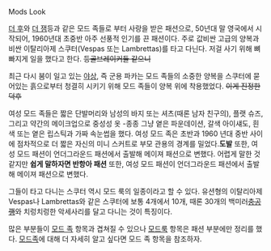 Mods Look  

[더 후](%EB%8D%94%20%ED%9B%84.md)와 [더 잼](%EB%8D%94%20%EC%9E%BC.md)등과 같은 모드
족들로 부터 사랑을 받은 패션으로, 50년대 말 영국에서 시작되어, 1960년대 초중반 아주 선풍적 인기를 끈 패션이다. 주로 값비싼 고급의
양복과 비싼 이탈리아제 스쿠터(Vespas 또는 Lambrettas)를 타고 다닌다. 저걸 사기 위해 뼈빠지게 일을 했다고 한다.
<del>등골브레이커들 같으니</del>

최근 다시 붐이 일고 있는 [야상](%EC%95%BC%EC%83%81.md), 즉 군용 파카는 모드 족들의 소중한 양복을 스쿠터에
묻어있는 흙으로부터 청결히 시키기 위해 모드 족들이 양복 위에 착용했었다. <del>이게 진정한 덕후</del>

여성 모드 족들은 짧은 단발머리와 남성의 바지 또는 셔츠(때론 남자 친구의), 플랫 슈즈, 그리고 약간의 메이크업으로 중성성 옷 -종종 그냥
옅은 파운데이션, 갈색 아이섀도, 흰색 또는 옅은 립스틱과 가짜 속눈썹을 했다. 여성 모드 족은 초반과 1960 년대 중반 사이에 점차적으로
더 짧은 자신의 미니 스커트로 부모 관용의 경계를 밀었다.**도발** 또한, 여성 모드 패션이 언더그라운드 패션에서 출발해 메이져 패션으로
변했다. 어렵게 말한 것 같지만 **쉽게 말하자면 반항아 패션** 또한, 여성 모드 패션이 언더그라운드 패션에서 출발해 메이져 패션으로
변했다.

그들이 타고 다니는 스쿠터 역시 모드 룩의 일종이라고 할 수 있다. 유션형의 이탈리아제 Vespas나 Lambrettas와 같은 스쿠터에
보통 4개에서 10개, 때론 30개의 백미러<del>[충공깽](%EC%B6%A9%EA%B3%B5%EA%B9%BD.md)</del>와
치렁치렁한 악세사리를 달고 다니는 것이 특징이다.

많은 부분들이 [모드 족](%EB%AA%A8%EB%93%9C%20%EC%A1%B1.md) 항목과 겹쳐질 수 있으나 [모드룩](%EB%AA%A8%EB%93%9C%20%EB%A3%A9.md) 항목은 패션 부분에만 정리를 했다. [모드족](%EB%AA%A8%EB%93%9C%20%EC%A1%B1.md)에 대해 더 자세히 알고 싶다면 모드 족 항목을 참조하자.

